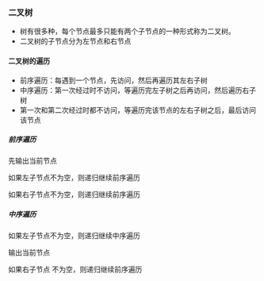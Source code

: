 ### 二叉树

- 树有很多种，每个节点最多只能有两个子节点的一种形式称为二叉树。
- 二叉树的子节点分为左节点和右节点

#### 二叉树的遍历

- 前序遍历：每遇到一个节点，先访问，然后再遍历其左右子树
- 中序遍历：第一次经过时不访问，等遍历完左子树之后再访问，然后遍历右子树
- 第一次和第二次经过时都不访问，等遍历完该节点的左右子树之后，最后访问该节点

##### 前序遍历

先输出当前节点

如果左子节点不为空，则递归继续前序遍历

如果右子节点不为空，则递归继续前序遍历

##### 中序遍历

如果左子节点不为空，则递归继续中序遍历

输出当前节点

如果右子节点 不为空，则递归继续前序遍历